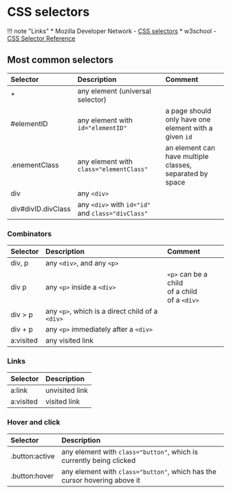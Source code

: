 # CSS selectors

!!! note "Links"
    * Mozilla Developer Network - [CSS selectors](https://developer.mozilla.org/en-US/docs/Web/CSS/CSS_Selectors)
    * w3school - [CSS Selector Reference](https://www.w3schools.com/cssref/css_selectors.asp)

## Most common selectors

|Selector|Description|Comment|
|:---|:---|:---|
|*|any element (universal selector)|
|#elementID|any element with `id="elementID"`|a page should only have one element with a given `id`|
|.enementClass|any element with `class="elementClass"`|an element can have multiple classes, separated by space|
|div|any `<div>`|
|div#divID.divClass|any `<div>` with `id="id"` and `class="divClass"`|

### Combinators

|Selector|Description|Comment|
|:---|:---|:---|    
|div, p|any `<div>`, and any `<p>`|
|div p|any `<p>` inside a `<div>`|`<p>` can be a child<br>of a child<br>of a `<div>`|
|div > p|any `<p>`, which is a direct child of a `<div>`|
|div + p|any `<p>` immediately after a `<div>`|
|a:visited|any visited link|

### Links

|Selector|Description|
|:---|:---|
|a:link|unvisited link|
|a:visited|visited link|

### Hover and click

|Selector|Description|
|:---|:---|
|.button:active|any element with `class="button"`, which is currently being clicked|
|.button:hover|any element with `class="button"`, which has the cursor hovering above it|